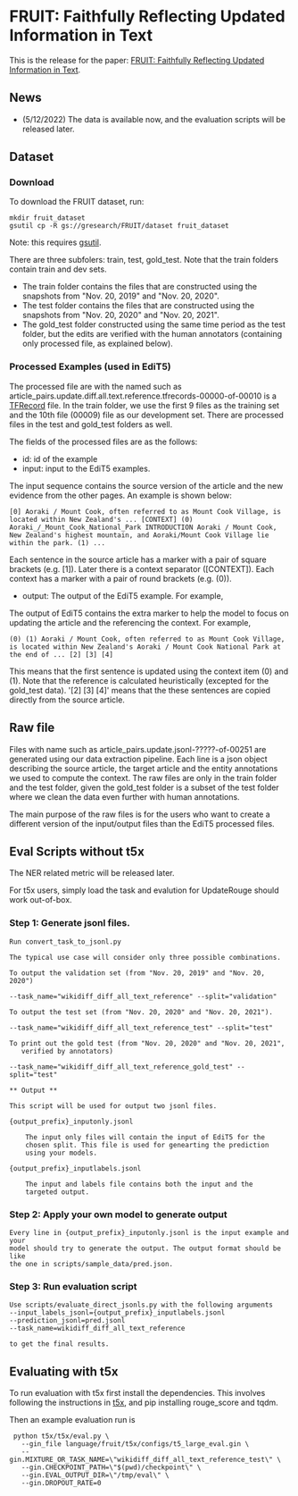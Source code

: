 # FRUIT: Faithfully Reflecting Updated Information in Text

This is the release for the paper: [FRUIT: Faithfully Reflecting Updated Information in Text](https://arxiv.org/abs/2112.08634).


## News

* (5/12/2022) The data is available now, and the evaluation scripts will be released later.

## Dataset

### Download

To download the FRUIT dataset, run:

```
mkdir fruit_dataset
gsutil cp -R gs://gresearch/FRUIT/dataset fruit_dataset
```

Note: this requires [gsutil](https://cloud.google.com/storage/docs/gsutil).

There are three subfolers: train, test, gold_test. Note that the train folders contain train and dev sets.

* The train folder contains the files that are constructed using the snapshots from "Nov. 20, 2019" and "Nov. 20, 2020".
* The test folder contains the files that are constructed using the snapshots from "Nov. 20, 2020" and "Nov. 20, 2021".
* The gold_test folder constructed using the same time period as the test folder, but the edits are verified with the human annotators (containing only processed file, as explained below).

### Processed Examples (used in EdiT5)

The processed file are with the named such as
article_pairs.update.diff.all.text.reference.tfrecords-00000-of-00010 is a
[TFRecord](https://www.tensorflow.org/tutorials/load_data/tfrecord) file.
In the train folder, we use the first 9 files as the training set and the 10th file (00009) file as our
development set. There are processed files in the test and gold_test folders as well.

The fields of the processed files are as the follows:

 * id: id of the example
 * input: input to the EdiT5 examples.

 The input sequence contains the source version of the article and the new evidence from the other pages. An example is shown below:

```
[0] Aoraki / Mount Cook, often referred to as Mount Cook Village, is located within New Zealand's ... [CONTEXT] (0) Aoraki_/_Mount_Cook_National_Park INTRODUCTION Aoraki / Mount Cook, New Zealand's highest mountain, and Aoraki/Mount Cook Village lie within the park. (1) ...
```

Each sentence in the source article has a marker with a pair of square brackets (e.g. [1]). Later there is a context separator ([CONTEXT]). Each context has a marker with a pair of round brackets (e.g. (0)).

 * output: The output of the EdiT5 example. For example,

 The output of EdiT5 contains the extra marker to help the model to focus on updating the article and the referencing the context. For example,

```
(0) (1) Aoraki / Mount Cook, often referred to as Mount Cook Village, is located within New Zealand's Aoraki / Mount Cook National Park at the end of ... [2] [3] [4]
```

This means that the first sentence is updated using the context item (0) and (1). Note that the reference is calculated heuristically (excepted for the gold_test data). '[2] [3] [4]' means that the these sentences are copied directly from the source article.

## Raw file

Files with name such as article_pairs.update.jsonl-?????-of-00251 are generated using our data extraction pipeline. Each line is a json object describing the source article, the target article and the entity annotations we used to compute the context. The raw files are only in the train folder and the test folder, given the gold_test folder is a subset of the test folder where we clean the data even further with human annotations.

The main purpose of the raw files is for the users who want to create a different version of the input/output files than the EdiT5 processed files.

## Eval Scripts without t5x

The NER related metric will be released later.

For t5x users, simply load the task  and evalution for UpdateRouge should work out-of-box.

### Step 1: Generate jsonl files.

    Run convert_task_to_jsonl.py

    The typical use case will consider only three possible combinations.

    To output the validation set (from "Nov. 20, 2019" and "Nov. 20, 2020")

    --task_name="wikidiff_diff_all_text_reference" --split="validation"

    To output the test set (from "Nov. 20, 2020" and "Nov. 20, 2021").

    --task_name="wikidiff_diff_all_text_reference_test" --split="test"

    To print out the gold test (from "Nov. 20, 2020" and "Nov. 20, 2021",
       verified by annotators)

    --task_name="wikidiff_diff_all_text_reference_gold_test" --split="test"

    ** Output **

    This script will be used for output two jsonl files.

    {output_prefix}_inputonly.jsonl

        The input only files will contain the input of EdiT5 for the
        chosen split. This file is used for genearting the prediction
        using your models.

    {output_prefix}_inputlabels.jsonl

        The input and labels file contains both the input and the
        targeted output.

### Step 2: Apply your own model to generate output

    Every line in {output_prefix}_inputonly.jsonl is the input example and your
    model should try to generate the output. The output format should be like
    the one in scripts/sample_data/pred.json.

### Step 3: Run evaluation script

    Use scripts/evaluate_direct_jsonls.py with the following arguments
    --input_labels_jsonl={output_prefix}_inputlabels.jsonl
    --prediction_jsonl=pred.jsonl
    --task_name=wikidiff_diff_all_text_reference

    to get the final results.

## Evaluating with t5x

To run evaluation with t5x first install the dependencies. This involves following the instructions in [t5x](https://github.com/google-research/t5x), and pip installing rouge_score and tqdm.

Then an example evaluation run is
```
 python t5x/t5x/eval.py \
   --gin_file language/fruit/t5x/configs/t5_large_eval.gin \
   --gin.MIXTURE_OR_TASK_NAME=\"wikidiff_diff_all_text_reference_test\" \
   --gin.CHECKPOINT_PATH=\"$(pwd)/checkpoint\" \
   --gin.EVAL_OUTPUT_DIR=\"/tmp/eval\" \
   --gin.DROPOUT_RATE=0
```


